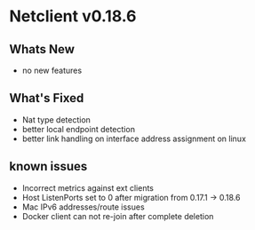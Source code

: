 # Netclient v0.18.6

## Whats New
- no new features

## What's Fixed
- Nat type detection
- better local endpoint detection
- better link handling on interface address assignment on linux

## known issues
- Incorrect metrics against ext clients
- Host ListenPorts set to 0 after migration from 0.17.1 -> 0.18.6
- Mac IPv6 addresses/route issues
- Docker client can not re-join after complete deletion

